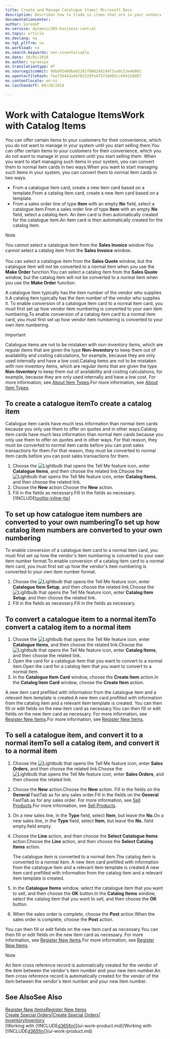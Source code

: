 ```yaml
---
title: Create and Manage Catalogue Items| Microsoft Docs
description: Describes how to trade in items that are in your vendors list of items but not in your own list of items.
documentationcenter: 
author: SorenGP
ms.service: dynamics365-business-central
ms.topic: article
ms.devlang: na
ms.tgt_pltfrm: na
ms.workload: na
ms.search.keywords: non-inventoriable
ms.date: 10/01/2018
ms.author: sgroespe
ms.translationtype: HT
ms.sourcegitcommit: 9dbd92409ba02281f008246194f3ce0c53e4e001
ms.openlocfilehash: feef36443adef82329fe47573dd05cc6941b9d87
ms.contentlocale: en-nz
ms.lasthandoff: 09/28/2018

---
```

# <a name="work-with-catalog-items"></a><span data-ttu-id="5bd66-103">Work with Catalogue Items</span><span class="sxs-lookup"><span data-stu-id="5bd66-103">Work with Catalog Items</span></span>
<span data-ttu-id="5bd66-104">You can offer certain items to your customers for their convenience, which you do not want to manage in your system until you start selling them.</span><span class="sxs-lookup"><span data-stu-id="5bd66-104">You can offer certain items to your customers for their convenience, which you do not want to manage in your system until you start selling them.</span></span> <span data-ttu-id="5bd66-105">When you want to start managing such items in your system, you can convert them to normal item cards in two ways.</span><span class="sxs-lookup"><span data-stu-id="5bd66-105">When you want to start managing such items in your system, you can convert them to normal item cards in two ways.</span></span>

* <span data-ttu-id="5bd66-106">From a catalogue item card, create a new item card based on a template.</span><span class="sxs-lookup"><span data-stu-id="5bd66-106">From a catalog item card, create a new item card based on a template.</span></span>
* <span data-ttu-id="5bd66-107">From a sales order line of type **Item** with an empty **No** field, select a catalogue item.</span><span class="sxs-lookup"><span data-stu-id="5bd66-107">From a sales order line of type **Item** with an empty **No** field, select a catalog item.</span></span> <span data-ttu-id="5bd66-108">An item card is then automatically created for the catalogue item.</span><span class="sxs-lookup"><span data-stu-id="5bd66-108">An item card is then automatically created for the catalog item.</span></span>

> [!NOTE]  
> <span data-ttu-id="5bd66-109">You cannot select a catalogue item from the **Sales Invoice** window.</span><span class="sxs-lookup"><span data-stu-id="5bd66-109">You cannot select a catalog item from the **Sales Invoice** window.</span></span><br /><br />
> <span data-ttu-id="5bd66-110">You can select a catalogue item from the **Sales Quote** window, but the catalogue item will not be converted to a normal item when you use the **Make Order** function.</span><span class="sxs-lookup"><span data-stu-id="5bd66-110">You can select a catalog item from the **Sales Quote** window, but the catalog item will not be converted to a normal item when you use the **Make Order** function.</span></span>

<span data-ttu-id="5bd66-111">A catalogue item typically has the item number of the vendor who supplies it.</span><span class="sxs-lookup"><span data-stu-id="5bd66-111">A catalog item typically has the item number of the vendor who supplies it.</span></span> <span data-ttu-id="5bd66-112">To enable conversion of a catalogue item card to a normal item card, you must first set up how vendor item numbering is converted to your own item numbering.</span><span class="sxs-lookup"><span data-stu-id="5bd66-112">To enable conversion of a catalog item card to a normal item card, you must first set up how vendor item numbering is converted to your own item numbering.</span></span>   

> [!Important]
> <span data-ttu-id="5bd66-113">Catalogue items are not to be mistaken with non-inventory items, which are regular items that are given the type **Non-Inventory** to keep them out of availability and costing calculations, for example, because they are only used internally and have a low cost.</span><span class="sxs-lookup"><span data-stu-id="5bd66-113">Catalog items are not to be mistaken with non-inventory items, which are regular items that are given the type **Non-Inventory** to keep them out of availability and costing calculations, for example, because they are only used internally and have a low cost.</span></span> <span data-ttu-id="5bd66-114">For more information, see [About Item Types](inventory-about-item-types.md).</span><span class="sxs-lookup"><span data-stu-id="5bd66-114">For more information, see [About Item Types](inventory-about-item-types.md).</span></span>

## <a name="to-create-a-catalog-item"></a><span data-ttu-id="5bd66-115">To create a catalogue item</span><span class="sxs-lookup"><span data-stu-id="5bd66-115">To create a catalog item</span></span>
<span data-ttu-id="5bd66-116">Catalogue item cards have much less information than normal item cards because you only use them to offer on quotes and in other ways.</span><span class="sxs-lookup"><span data-stu-id="5bd66-116">Catalog item cards have much less information than normal item cards because you only use them to offer on quotes and in other ways.</span></span> <span data-ttu-id="5bd66-117">For that reason, they must be converted to normal item cards before you can post sales transactions for them.</span><span class="sxs-lookup"><span data-stu-id="5bd66-117">For that reason, they must be converted to normal item cards before you can post sales transactions for them.</span></span>

1. <span data-ttu-id="5bd66-118">Choose the ![Lightbulb that opens the Tell Me feature](media/ui-search/search_small.png "Tell me what you want to do") icon, enter **Catalogue Items**, and then choose the related link.</span><span class="sxs-lookup"><span data-stu-id="5bd66-118">Choose the ![Lightbulb that opens the Tell Me feature](media/ui-search/search_small.png "Tell me what you want to do") icon, enter **Catalog Items**, and then choose the related link.</span></span>
2. <span data-ttu-id="5bd66-119">Choose the **New** action.</span><span class="sxs-lookup"><span data-stu-id="5bd66-119">Choose the **New** action.</span></span>
3. <span data-ttu-id="5bd66-120">Fill in the fields as necessary.</span><span class="sxs-lookup"><span data-stu-id="5bd66-120">Fill in the fields as necessary.</span></span> [!INCLUDE[tooltip-inline-tip](includes/tooltip-inline-tip_md.md)]

## <a name="to-set-up-how-catalog-item-numbers-are-converted-to-your-own-numbering"></a><span data-ttu-id="5bd66-121">To set up how catalogue item numbers are converted to your own numbering</span><span class="sxs-lookup"><span data-stu-id="5bd66-121">To set up how catalog item numbers are converted to your own numbering</span></span>
<span data-ttu-id="5bd66-122">To enable conversion of a catalogue item card to a normal item card, you must first set up how the vendor's item numbering is converted to your own item number format.</span><span class="sxs-lookup"><span data-stu-id="5bd66-122">To enable conversion of a catalog item card to a normal item card, you must first set up how the vendor's item numbering is converted to your own item number format.</span></span>

1. <span data-ttu-id="5bd66-123">Choose the ![Lightbulb that opens the Tell Me feature](media/ui-search/search_small.png "Tell me what you want to do") icon, enter **Catalogue Item Setup**, and then choose the related link.</span><span class="sxs-lookup"><span data-stu-id="5bd66-123">Choose the ![Lightbulb that opens the Tell Me feature](media/ui-search/search_small.png "Tell me what you want to do") icon, enter **Catalog Item Setup**, and then choose the related link.</span></span>
2. <span data-ttu-id="5bd66-124">Fill in the fields as necessary.</span><span class="sxs-lookup"><span data-stu-id="5bd66-124">Fill in the fields as necessary.</span></span>

## <a name="to-convert-a-catalog-item-to-a-normal-item"></a><span data-ttu-id="5bd66-125">To convert a catalogue item to a normal item</span><span class="sxs-lookup"><span data-stu-id="5bd66-125">To convert a catalog item to a normal item</span></span>
1. <span data-ttu-id="5bd66-126">Choose the ![Lightbulb that opens the Tell Me feature](media/ui-search/search_small.png "Tell me what you want to do") icon, enter **Catalogue Items**, and then choose the related link.</span><span class="sxs-lookup"><span data-stu-id="5bd66-126">Choose the ![Lightbulb that opens the Tell Me feature](media/ui-search/search_small.png "Tell me what you want to do") icon, enter **Catalog Items**, and then choose the related link.</span></span>
2. <span data-ttu-id="5bd66-127">Open the card for a catalogue item that you want to convert to a normal item.</span><span class="sxs-lookup"><span data-stu-id="5bd66-127">Open the card for a catalog item that you want to convert to a normal item.</span></span>
3. <span data-ttu-id="5bd66-128">In the **Catalogue Item Card** window, choose the **Create Item** action.</span><span class="sxs-lookup"><span data-stu-id="5bd66-128">In the **Catalog Item Card** window, choose the **Create Item** action.</span></span>

<span data-ttu-id="5bd66-129">A new item card prefilled with information from the catalogue item and a relevant item template is created.</span><span class="sxs-lookup"><span data-stu-id="5bd66-129">A new item card prefilled with information from the catalog item and a relevant item template is created.</span></span> <span data-ttu-id="5bd66-130">You can then fill or edit fields on the new item card as necessary.</span><span class="sxs-lookup"><span data-stu-id="5bd66-130">You can then fill or edit fields on the new item card as necessary.</span></span> <span data-ttu-id="5bd66-131">For more information, see [Register New Items](inventory-how-register-new-items.md).</span><span class="sxs-lookup"><span data-stu-id="5bd66-131">For more information, see [Register New Items](inventory-how-register-new-items.md).</span></span>

## <a name="to-sell-a-catalog-item-and-convert-it-to-a-normal-item"></a><span data-ttu-id="5bd66-132">To sell a catalogue item, and convert it to a normal item</span><span class="sxs-lookup"><span data-stu-id="5bd66-132">To sell a catalog item, and convert it to a normal item</span></span>
1. <span data-ttu-id="5bd66-133">Choose the ![Lightbulb that opens the Tell Me feature](media/ui-search/search_small.png "Tell me what you want to do") icon, enter **Sales Orders**, and then choose the related link.</span><span class="sxs-lookup"><span data-stu-id="5bd66-133">Choose the ![Lightbulb that opens the Tell Me feature](media/ui-search/search_small.png "Tell me what you want to do") icon, enter **Sales Orders**, and then choose the related link.</span></span>
2. <span data-ttu-id="5bd66-134">Choose the **New** action.</span><span class="sxs-lookup"><span data-stu-id="5bd66-134">Choose the **New** action.</span></span> <span data-ttu-id="5bd66-135">Fill in the fields on the **General** FastTab as for any sales order.</span><span class="sxs-lookup"><span data-stu-id="5bd66-135">Fill in the fields on the **General** FastTab as for any sales order.</span></span> <span data-ttu-id="5bd66-136">For more information, see [Sell Products](sales-how-sell-products.md).</span><span class="sxs-lookup"><span data-stu-id="5bd66-136">For more information, see [Sell Products](sales-how-sell-products.md).</span></span>
3. <span data-ttu-id="5bd66-137">On a new sales line, in the **Type** field, select **Item**, but leave the **No.**</span><span class="sxs-lookup"><span data-stu-id="5bd66-137">On a new sales line, in the **Type** field, select **Item**, but leave the **No.**</span></span> <span data-ttu-id="5bd66-138">field empty.</span><span class="sxs-lookup"><span data-stu-id="5bd66-138">field empty.</span></span>
4. <span data-ttu-id="5bd66-139">Choose the **Line** action, and then choose the **Select Catalogue Items** action.</span><span class="sxs-lookup"><span data-stu-id="5bd66-139">Choose the **Line** action, and then choose the **Select Catalog Items** action.</span></span>

    <span data-ttu-id="5bd66-140">The catalogue item is converted to a normal item.</span><span class="sxs-lookup"><span data-stu-id="5bd66-140">The catalog item is converted to a normal item.</span></span> <span data-ttu-id="5bd66-141">A new item card prefilled with information from the catalogue item and a relevant item template is created.</span><span class="sxs-lookup"><span data-stu-id="5bd66-141">A new item card prefilled with information from the catalog item and a relevant item template is created.</span></span>
5. <span data-ttu-id="5bd66-142">In the **Catalogue Items** window, select the catalogue item that you want to sell, and then choose the **OK** button.</span><span class="sxs-lookup"><span data-stu-id="5bd66-142">In the **Catalog Items** window, select the catalog item that you want to sell, and then choose the **OK** button.</span></span>
6. <span data-ttu-id="5bd66-143">When the sales order is complete, choose the **Post** action.</span><span class="sxs-lookup"><span data-stu-id="5bd66-143">When the sales order is complete, choose the **Post** action.</span></span>

<span data-ttu-id="5bd66-144">You can then fill or edit fields on the new item card as necessary.</span><span class="sxs-lookup"><span data-stu-id="5bd66-144">You can then fill or edit fields on the new item card as necessary.</span></span> <span data-ttu-id="5bd66-145">For more information, see [Register New Items](inventory-how-register-new-items.md).</span><span class="sxs-lookup"><span data-stu-id="5bd66-145">For more information, see [Register New Items](inventory-how-register-new-items.md).</span></span>

> [!NOTE]  
>   <span data-ttu-id="5bd66-146">An Item cross reference record is automatically created for the vendor of the item between the vendor's item number and your new item number.</span><span class="sxs-lookup"><span data-stu-id="5bd66-146">An Item cross reference record is automatically created for the vendor of the item between the vendor's item number and your new item number.</span></span>

## <a name="see-also"></a><span data-ttu-id="5bd66-147">See Also</span><span class="sxs-lookup"><span data-stu-id="5bd66-147">See Also</span></span>
[<span data-ttu-id="5bd66-148">Register New Items</span><span class="sxs-lookup"><span data-stu-id="5bd66-148">Register New Items</span></span>](inventory-how-register-new-items.md)  
<span data-ttu-id="5bd66-149">[Create Special Orders](sales-how-to-create-special-orders.md)|</span><span class="sxs-lookup"><span data-stu-id="5bd66-149">[Create Special Orders](sales-how-to-create-special-orders.md)|</span></span>  
[<span data-ttu-id="5bd66-150">Inventory</span><span class="sxs-lookup"><span data-stu-id="5bd66-150">Inventory</span></span>](inventory-manage-inventory.md)  
<span data-ttu-id="5bd66-151">[Working with [!INCLUDE[d365fin](includes/d365fin_md.md)]](ui-work-product.md)</span><span class="sxs-lookup"><span data-stu-id="5bd66-151">[Working with [!INCLUDE[d365fin](includes/d365fin_md.md)]](ui-work-product.md)</span></span>

